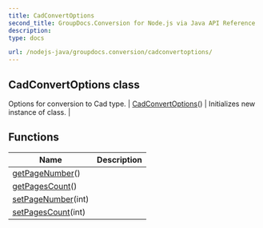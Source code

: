 ```yaml
---
title: CadConvertOptions
second_title: GroupDocs.Conversion for Node.js via Java API Reference
description: 
type: docs

url: /nodejs-java/groupdocs.conversion/cadconvertoptions/
---
```


## CadConvertOptions class
Options for conversion to Cad type.
| [CadConvertOptions](cadconvertoptions)() | Initializes new instance of class. |

## Functions

| Name | Description |
| --- | --- |
| [getPageNumber](getpagenumber)() |  |
| [getPagesCount](getpagescount)() |  |
| [setPageNumber](setpagenumber)(int) |  |
| [setPagesCount](setpagescount)(int) |  |
